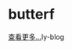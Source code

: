 # butterf
<a class="magnet_link_more" href="http://xycoctober.eu.org/categories" style="flex:1;text-align: center;margin-bottom: 10px;">查看更多...</a>ly-blog
